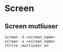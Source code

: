 # Screen

## Screen mutliuser

```text
screen -S <screen_name>
screen -x <screen_name>
ctrl+a :multiuser on 
```











